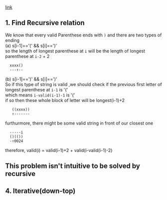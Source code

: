 [link](https://leetcode.com/problems/longest-valid-parentheses/)
## 1. Find Recursive relation
We know that every valid Parenthese ends with `)` and there are two types of ending  
(a) s[i-1]=='('  &&  s[i]==')'  
so the length of longest parenthese at `i` will be the length of longest parenthese at `i-2` + 2
```
  xxxx()
  ---↑--
```
(b) s[i-1]==')'  && s[i]==')'  
So if this type of string is valid ,we should check if the previous first letter of longest parenthese at `i-1` is '('  
which means `i-valid(i-1)-1` is '('  
if so then these whole block of letter will be longest(i-1)+2
```
   ((xxxx))
   ↑-------
```
furthurmore, there might be some valid string in front of our closest one
```
  -----i  
  ()(())
  -↑0024
```
therefore, valid(i) = valid(i-1)+2 + valid(i-valid(i-1)-2)

## This problem isn't intuitive to be solved by recursive

## 4. Iterative(down-top)
